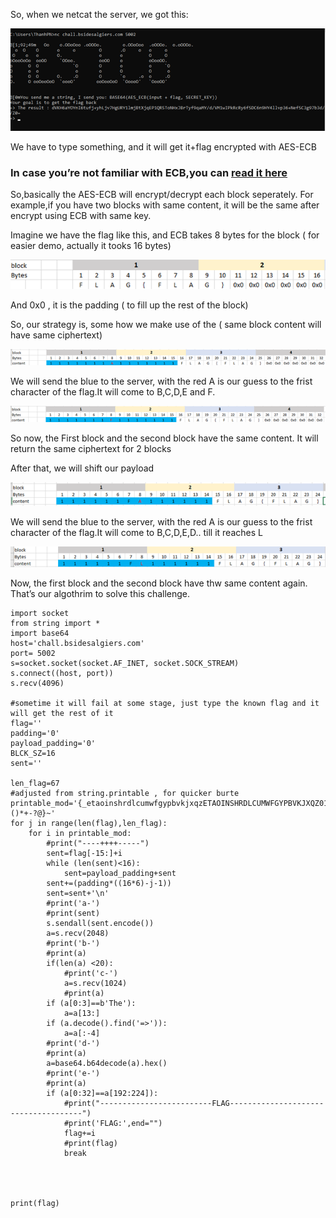 So, when we netcat the server, we got this:

![](1.png)

We have to type something, and it will get it+flag encrypted with AES-ECB

### In case you’re not familiar with ECB,you can [read it here](https://en.wikipedia.org/wiki/Block_cipher_mode_of_operation#Electronic_codebook_(ECB))


So,basically the AES-ECB will encrypt/decrypt each block seperately. For example,if you have two
blocks with same content, it will be the same after encrypt using ECB with same
key.

Imagine we have the flag like this, and ECB takes 8 bytes for the block ( for
easier demo, actually it tooks 16 bytes)

![](2.png)

And 0x0 , it is the padding ( to fill up the rest of the block)

So, our strategy is, some how we make use of the ( same block content will have
same ciphertext)

![](3.png)

We will send the blue to the server, with the red A is our guess to the frist
character of the flag.It will come to B,C,D,E and F.

![](4.png)

So now, the First block and the second block have the same content. It will
return the same ciphertext for 2 blocks

After that, we will shift our payload

![](5.png)

We will send the blue to the server, with the red A is our guess to the frist
character of the flag.It will come to B,C,D,E,D.. till it reaches L

![](6.png)

Now, the first block and the second block have thw same content again. That’s
our algothrim to solve this challenge.

~~~~~~~~~~~~~~~~~~~~~~~~~~~~~~~~~~~~~~~~~~~~~~~~~~~~~~~~~~~~~~~~~~~~~~~~~~~~~~~~
import socket 
from string import *
import base64
host='chall.bsidesalgiers.com'
port= 5002
s=socket.socket(socket.AF_INET, socket.SOCK_STREAM)
s.connect((host, port))
s.recv(4096)

#sometime it will fail at some stage, just type the known flag and it will get the rest of it
flag=''
padding='0'
payload_padding='0'
BLCK_SZ=16
sent=''

len_flag=67
#adjusted from string.printable , for quicker burte 
printable_mod='{_etaoinshrdlcumwfgypbvkjxqzETAOINSHRDLCUMWFGYPBVKJXQZ0123456789!#$%&()*+-?@}~'
for j in range(len(flag),len_flag):
    for i in printable_mod:
        #print("----++++-----")
        sent=flag[-15:]+i
        while (len(sent)<16):
            sent=payload_padding+sent
        sent+=(padding*((16*6)-j-1))
        sent=sent+'\n'
        #print('a-')
        #print(sent)
        s.sendall(sent.encode())
        a=s.recv(2048)
        #print('b-')
        #print(a)
        if(len(a) <20):
            #print('c-')
            a=s.recv(1024)
            #print(a)
        if (a[0:3]==b'The'):
            a=a[13:]
        if (a.decode().find('=>')):
            a=a[:-4]
        #print('d-')    
        #print(a)
        a=base64.b64decode(a).hex()
        #print('e-')
        #print(a)        
        if (a[0:32]==a[192:224]):
            #print("-------------------------FLAG-------------------------------------")
            #print('FLAG:',end="")
            flag+=i
            #print(flag)
            break 



  
print(flag)                     
~~~~~~~~~~~~~~~~~~~~~~~~~~~~~~~~~~~~~~~~~~~~~~~~~~~~~~~~~~~~~~~~~~~~~~~~~~~~~~~~
